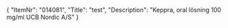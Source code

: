 {
  "ItemNr": "014081",
  "Title": "test",
  "Description": "Keppra, oral lösning 100 mg/ml UCB Nordic A/S"
}